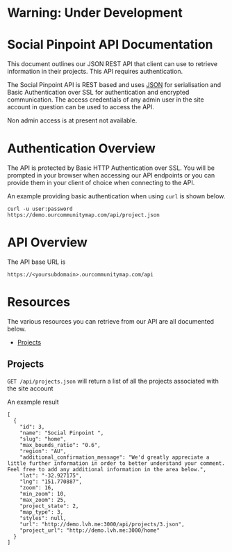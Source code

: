 # **Warning: Under Development**

# Social Pinpoint API Documentation
This document outlines our JSON REST API that client can use to retrieve information in their projects. This API
requires authentication.

The Social Pinpoint API is REST based and uses [JSON](http://www.json.org/) for serialisation and Basic Authentication
over SSL for authentication and encrypted communication. The access credentials of any admin user in the site account
in question can be used to access the API.

Non admin access is at present not available.


# Authentication Overview
The API is protected by Basic HTTP Authentication over SSL. You will be prompted in your browser when accessing our API
endpoints or you can provide them in your client of choice when connecting to the API.

An example providing basic authentication when using `curl` is shown below.

    curl -u user:password https://demo.ourcommunitymap.com/api/project.json

# API Overview
The API base URL is

    https://<yoursubdomain>.ourcommunitymap.com/api

# Resources
The various resources you can retrieve from our API are all documented below.

* [Projects](#projects)

## Projects


`GET /api/projects.json` will return a list of all the projects associated with the site account

An example result

    [
      {
        "id": 3,
        "name": "Social Pinpoint ",
        "slug": "home",
        "max_bounds_ratio": "0.6",
        "region": "AU",
        "additional_confirmation_message": "We'd greatly appreciate a little further information in order to better understand your comment. Feel free to add any additional information in the area below.",
        "lat": "-32.927175",
        "lng": "151.770887",
        "zoom": 16,
        "min_zoom": 10,
        "max_zoom": 25,
        "project_state": 2,
        "map_type": 3,
        "styles": null,
        "url": "http://demo.lvh.me:3000/api/projects/3.json",
        "project_url": "http://demo.lvh.me:3000/home"
      }
    ]

